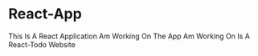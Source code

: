 # React-App
This Is A React Application Am Working On The App Am Working On Is A React-Todo Website
